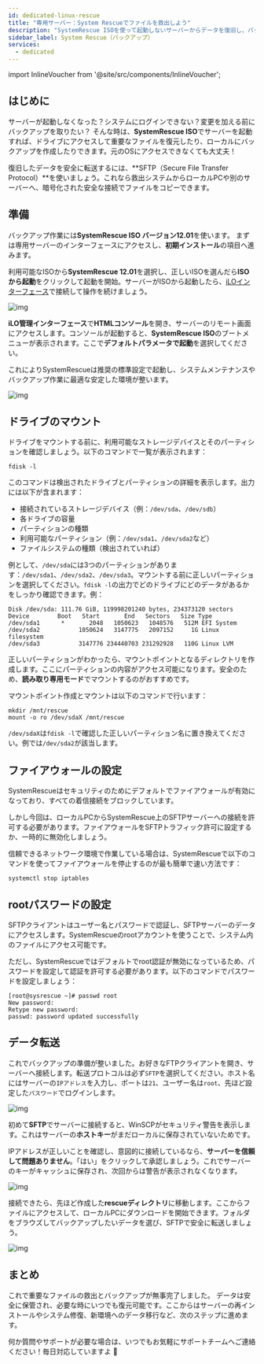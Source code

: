 ```yaml
---
id: dedicated-linux-rescue
title: "専用サーバー：System Rescueでファイルを救出しよう"
description: "SystemRescue ISOを使って起動しないサーバーからデータを復旧し、バックアップを作成する方法を解説 → 今すぐチェック"
sidebar_label: System Rescue（バックアップ）
services:
  - dedicated
---
```


import InlineVoucher from '@site/src/components/InlineVoucher';

## はじめに

サーバーが起動しなくなった？システムにログインできない？変更を加える前にバックアップを取りたい？
そんな時は、**SystemRescue ISO**でサーバーを起動すれば、ドライブにアクセスして重要なファイルを復元したり、ローカルにバックアップを作成したりできます。元のOSにアクセスできなくても大丈夫！

復旧したデータを安全に転送するには、**SFTP（Secure File Transfer Protocol）**を使いましょう。これなら救出システムからローカルPCや別のサーバーへ、暗号化された安全な接続でファイルをコピーできます。

<InlineVoucher />



## 準備

バックアップ作業には**SystemRescue ISO バージョン12.01**を使います。
まずは専用サーバーのインターフェースにアクセスし、**初期インストール**の項目へ進みます。

利用可能なISOから**SystemRescue 12.01**を選択し、正しいISOを選んだら**ISOから起動**をクリックして起動を開始。サーバーがISOから起動したら、[iLOインターフェース](dedicated-ilo.md)で接続して操作を続けましょう。

![img](https://screensaver01.zap-hosting.com/index.php/s/L35tCT8zJ4riTko/preview)



**iLO管理インターフェース**で**HTMLコンソール**を開き、サーバーのリモート画面にアクセスします。コンソールが起動すると、**SystemRescue ISO**のブートメニューが表示されます。ここで**デフォルトパラメータで起動**を選択してください。

これによりSystemRescueは推奨の標準設定で起動し、システムメンテナンスやバックアップ作業に最適な安定した環境が整います。

![img](https://screensaver01.zap-hosting.com/index.php/s/gzLJxw9FWZs4AJ7/download)


## ドライブのマウント

ドライブをマウントする前に、利用可能なストレージデバイスとそのパーティションを確認しましょう。以下のコマンドで一覧が表示されます：

```
fdisk -l
```

このコマンドは検出されたドライブとパーティションの詳細を表示します。出力には以下が含まれます：

- 接続されているストレージデバイス（例：`/dev/sda`、`/dev/sdb`）
- 各ドライブの容量
- パーティションの種類
- 利用可能なパーティション（例：`/dev/sda1`、`/dev/sda2`など）
- ファイルシステムの種類（検出されていれば）

例として、`/dev/sda`には3つのパーティションがあります：`/dev/sda1`、`/dev/sda2`、`/dev/sda3`。マウントする前に正しいパーティションを選択してください。`fdisk -l`の出力でどのドライブにどのデータがあるかをしっかり確認できます。例：

```
Disk /dev/sda: 111.76 GiB, 119998201240 bytes, 234373120 sectors
Device        Boot   Start       End   Sectors   Size Type
/dev/sda1      *       2048   1050623   1048576   512M EFI System
/dev/sda2           1050624   3147775   2097152     1G Linux filesystem
/dev/sda3           3147776 234440703 231292928   110G Linux LVM
```

正しいパーティションがわかったら、マウントポイントとなるディレクトリを作成します。ここにパーティションの内容がアクセス可能になります。安全のため、**読み取り専用モード**でマウントするのがおすすめです。

マウントポイント作成とマウントは以下のコマンドで行います：

```
mkdir /mnt/rescue
mount -o ro /dev/sdaX /mnt/rescue
```

`/dev/sdaX`は`fdisk -l`で確認した正しいパーティション名に置き換えてください。例では`/dev/sda2`が該当します。

## ファイアウォールの設定

SystemRescueはセキュリティのためにデフォルトでファイアウォールが有効になっており、すべての着信接続をブロックしています。

しかし今回は、ローカルPCからSystemRescue上のSFTPサーバーへの接続を許可する必要があります。ファイアウォールをSFTPトラフィック許可に設定するか、一時的に無効化しましょう。

信頼できるネットワーク環境で作業している場合は、SystemRescueで以下のコマンドを使ってファイアウォールを停止するのが最も簡単で速い方法です：

```
systemctl stop iptables
```



## rootパスワードの設定

SFTPクライアントはユーザー名とパスワードで認証し、SFTPサーバーのデータにアクセスします。SystemRescueのrootアカウントを使うことで、システム内のファイルにアクセス可能です。

ただし、SystemRescueではデフォルトでroot認証が無効になっているため、パスワードを設定して認証を許可する必要があります。以下のコマンドでパスワードを設定しましょう：

```
[root@sysrescue ~]# passwd root
New password:
Retype new password:
passwd: password updated successfully
```



## データ転送

これでバックアップの準備が整いました。お好きなFTPクライアントを開き、サーバーへ接続します。転送プロトコルは必ず`SFTP`を選択してください。ホスト名にはサーバーの`IPアドレス`を入力し、ポートは`21`、ユーザー名は`root`、先ほど設定した`パスワード`でログインします。

![img](https://screensaver01.zap-hosting.com/index.php/s/armZ9db3nXsJW2o/download)

初めて**SFTP**でサーバーに接続すると、WinSCPがセキュリティ警告を表示します。これはサーバーの**ホストキー**がまだローカルに保存されていないためです。

IPアドレスが正しいことを確認し、意図的に接続しているなら、**サーバーを信頼して問題ありません**。「はい」をクリックして承認しましょう。これでサーバーのキーがキャッシュに保存され、次回からは警告が表示されなくなります。

![img](https://screensaver01.zap-hosting.com/index.php/s/y5353jyzky67LxB/preview)

接続できたら、先ほど作成した**rescueディレクトリ**に移動します。ここからファイルにアクセスして、ローカルPCにダウンロードを開始できます。フォルダをブラウズしてバックアップしたいデータを選び、SFTPで安全に転送しましょう。

![img](https://screensaver01.zap-hosting.com/index.php/s/QiS4wiTWXx6g8aT/download)

## まとめ

これで重要なファイルの救出とバックアップが無事完了しました。
データは安全に保管され、必要な時にいつでも復元可能です。ここからはサーバーの再インストールやシステム修復、新環境へのデータ移行など、次のステップに進めます。

何か質問やサポートが必要な場合は、いつでもお気軽にサポートチームへご連絡ください！毎日対応していますよ 🙂 

<InlineVoucher />